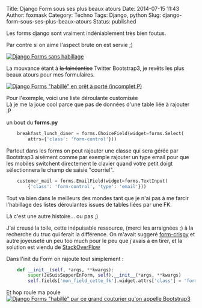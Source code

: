 Title: Django Form sous ses plus beaux atours
Date: 2014-07-15 11:43
Author: foxmask
Category: Techno
Tags: Django, python
Slug: django-form-sous-ses-plus-beaux-atours
Status: published

Les forms django sont vraiment indéniablement très bien foutus.

Par contre si on aime l'aspect brute on est servie ;)

[![Django Forms sans habillage](/static/2014/07/form_sans_bt3.png)](/static/2014/07/form_sans_bt3.png)


La mouvance étant à ~~la fainéantise~~ Twitter Bootstrap3, je revêts les
plus beaux atours pour mes formulaires.

[![Django Forms "habillé" en prêt à porté (incomplet:P)](/static/2014/07/form_avec_bt3.png)](/static/2014/07/form_avec_bt3.png)


Pour l'exemple, voici une liste déroulante customisée  
Là je me la joue cool parce que pas de données d'une table liée à
rajouter :P

un bout du **forms.py**

```python
    breakfast_lunch_diner = forms.ChoiceField(widget=forms.Select(
        attrs={'class': 'form-control'}))
```

Partout dans les forms on peut rajouter une classe qui sera gérée par
Bootstrap3 aisément comme par exemple rajouter un type email pour que
les mobiles switchent directement le clavier quand votre petit doigt
sélectionnera le champ de saisie "courriel".

```python
    customer_mail = forms.EmailField(widget=forms.TextInput(
        {'class': 'form-control', 'type': 'email'}))
```

Tout va bien dans le meilleurs des mondes tant que je n'ai pas à me
farcir l'habillage des listes déroulantes issues de tables liées par une
FK.

Là c'est une autre histoire... ou pas ;)

J'ai creusé la toile, cette inépuisable ressource, (merci les arraignées
;) à la recherche du truc qui ferait la différence. On m'avait suggeré
[form-crispy](http://django-crispy-forms.readthedocs.org/en/latest/) et
autre joyeuseté un peu too much pour le peu que j'avais à en tirer, et
la solution est viendu de
[StackOverFlow](http://stackoverflow.com/questions/21911873/django-add-css-class-to-input-field-in-admin)

Dans l'init du Form on rajoute tout simplement :

```python
    def __init__(self, *args, **kwargs):
        super(JeSuisSupperEnForm, self).__init__(*args, **kwargs)
        self.fields['mon_field_cette_fk'].widget.attrs['class'] = 'form-control'
```

Et hop roule ma poule  
[![Django Forms "habillé" par ce grand couturier qu'on appelle Bootstrap3](/static/2014/07/form_avec_bt3_complet.png)](/static/2014/07/form_avec_bt3_complet.png)

